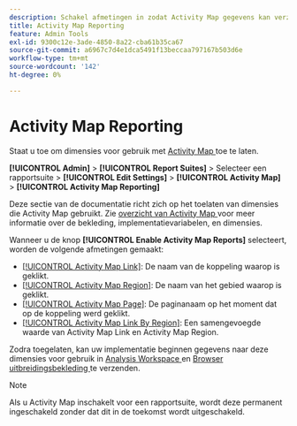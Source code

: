 ```yaml
---
description: Schakel afmetingen in zodat Activity Map gegevens kan verzamelen.
title: Activity Map Reporting
feature: Admin Tools
exl-id: 9300c12e-3ade-4850-8a22-cba61b35ca67
source-git-commit: a6967c7d4e1dca5491f13beccaa797167b503d6e
workflow-type: tm+mt
source-wordcount: '142'
ht-degree: 0%

---
```


# Activity Map Reporting

Staat u toe om dimensies voor gebruik met [ Activity Map ](/help/analyze/activity-map/overview.md) toe te laten.

**[!UICONTROL Admin]** > **[!UICONTROL Report Suites]** > Selecteer een rapportsuite > **[!UICONTROL Edit Settings]** > **[!UICONTROL Activity Map]** > **[!UICONTROL Activity Map Reporting]**

Deze sectie van de documentatie richt zich op het toelaten van dimensies die Activity Map gebruikt. Zie [ overzicht van Activity Map ](/help/analyze/activity-map/overview.md) voor meer informatie over de bekleding, implementatievariabelen, en dimensies.

Wanneer u de knop **[!UICONTROL Enable Activity Map Reports]** selecteert, worden de volgende afmetingen gemaakt:

* [[!UICONTROL Activity Map Link]](/help/components/dimensions/activity-map-link.md): De naam van de koppeling waarop is geklikt.
* [[!UICONTROL Activity Map Region]](/help/components/dimensions/activity-map-region.md): De naam van het gebied waarop is geklikt.
* [[!UICONTROL Activity Map Page]](/help/components/dimensions/activity-map-page.md): De paginanaam op het moment dat op de koppeling werd geklikt.
* [[!UICONTROL Activity Map Link By Region]](/help/components/dimensions/activity-map-link-by-region.md): Een samengevoegde waarde van Activity Map Link en Activity Map Region.

Zodra toegelaten, kan uw implementatie beginnen gegevens naar deze dimensies voor gebruik in [ Analysis Workspace ](/help/analyze/analysis-workspace/home.md) en [ Browser uitbreidingsbekleding ](/help/analyze/activity-map/overlay/overview.md) te verzenden.

>[!NOTE]
>
>Als u Activity Map inschakelt voor een rapportsuite, wordt deze permanent ingeschakeld zonder dat dit in de toekomst wordt uitgeschakeld.
